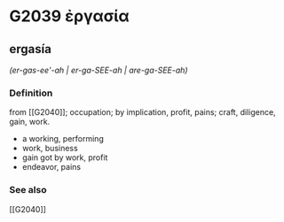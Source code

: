 # G2039 ἐργασία

## ergasía

_(er-gas-ee'-ah | er-ga-SEE-ah | are-ga-SEE-ah)_

### Definition

from [[G2040]]; occupation; by implication, profit, pains; craft, diligence, gain, work.

- a working, performing
- work, business
- gain got by work, profit
- endeavor, pains

### See also

[[G2040]]

